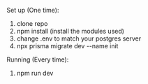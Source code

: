 Set up (One time):
1. clone repo
2. npm install (install the modules used)
3. change .env to match your postgres server
4. npx prisma migrate dev --name init

Running (Every time):
1. npm run dev